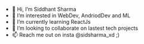 - 👋 Hi, I’m Siddhant Sharma
- 👀 I’m interested in WebDev, AndriodDev and ML
- 🌱 I’m currently learning ReactJs
- 💞️ I’m looking to collaborate on lastest tech projects
- 📫 Reach me out on insta @sidsharma_xd ;)
